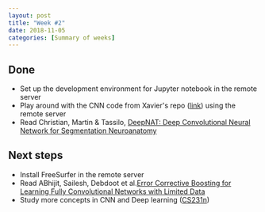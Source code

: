 ```yaml
---
layout: post
title: "Week #2"
date: 2018-11-05
categories: [Summary of weeks]
---
```


## Done

* Set up the development environment for Jupyter notebook in the remote server
* Play around with the CNN code from Xavier's repo ([link](https://github.com/xbresson/CE7454_2018)) using the remote server
* Read Christian, Martin & Tassilo, [DeepNAT: Deep Convolutional Neural Network for Segmentation Neuroanatomy](https://arxiv.org/abs/1702.08192)



## Next steps

* Install FreeSurfer in the remote server
* Read ABhijit, Sailesh, Debdoot et al.[Error Corrective Boosting for Learning Fully Convolutional Networks with Limited Data](https://arxiv.org/abs/1705.00938)
* Study more concepts in CNN and Deep learning ([CS231n](https://www.youtube.com/playlist?list=PL3FW7Lu3i5JvHM8ljYj-zLfQRF3EO8sYv))
